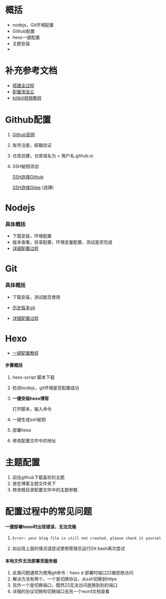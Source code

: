 # 概括

- nodejs，Git环境配置
- Github配置
- hexo一键配置
- 主题安装
- 



# 补充参考文档

- [搭建全过程](https://jingyan.baidu.com/article/e8cdb32b0ce12137042bad51.html)
- [配置淘宝云](https://www.cnblogs.com/luyuandatabase/p/12145707.html)
- [bilibili视频教程](https://www.bilibili.com/video/BV1je41147Ma?p=4)



# Github配置

1. [Github官网](https://github.com/)

2. 账号注册，邮箱验证

3. 仓库创建，仓库域名为 = 用户名.github.io

4. SSH秘钥添加

   [SSH连接Github](https://www.cnblogs.com/luyuandatabase/p/12145707.html)

   [SSH连接Gitee](https://www.cnblogs.com/luyuandatabase/p/12145707.html)  (选建)

   

# Nodejs

### 具体概括

- 下载安装，环境配置
- 版本查看，目录配置，环境变量配置，测试是否完成
- [详细配置过程](https://blog.csdn.net/qq_43285335/article/details/90696126)



# Git

### 具体概括

- 下载安装，测试能否使用
- [历史版本git](https://registry.npmmirror.com/binary.html?path=git-for-windows/)

- [详细配置过程](https://www.cnblogs.com/xueweisuoyong/p/11914045.html)



# Hexo

- [一键配置教程](https://hexoscript.gitbook.io/hexo-script/v/1.3-1/shi-yong-bu-zhou/zhun-bei-gong-ju)

#### 步骤概括

1. hexo-script 脚本下载

2. 检测nodejs，git环境是否配置成功

3. **一键安装hexo博客**

   打开脚本，输入命令

4. 一键生成ssh秘钥

5. 部署hexo

6. 修改配置文件中的地址



# 主题配置

1. 前往github下载喜欢的主题
2. 放在博客主题文件夹下
3. 修改根目录配置文件中的主题参数



# 配置过程中的常见问题

#### 一键部署hexo时出现错误，无法克隆

1. ```bash
   Error: your blog file is still not created, please check it yourself
   ```

2. 如出现上面的情况请尝试使用管理员运行Git bash再次尝试

#### 本地文件无法部署至服务器

1. 此类问题通常为使用git命令：hexo d 部署时端口22被拒绝访问
1. 解决方法有两个，一个是切换协议，从ssh切换到https
1. 另外一个是切换端口，既然22无法访问就换到别的端口
1. 详细的协议切换和切换端口去另一个word文档查看



